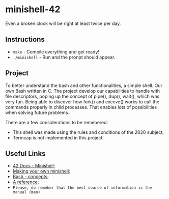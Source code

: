 # minishell-42
Even a broken clock will be right at least twice per day.

## Instructions
- `make` - Compile everything and get ready!
- `./minishell` - Run and the pronpt should appear.

## Project
To better understand the bash and other functionalities, a simple shell.
Our own Bash written in C.
The project develop our capabilities to handle with file descriptors, poping up the concept of pipe(), dup(), wait(),
which was very fun. Being able to discover how fork() and execve() works to call the commands properly in child processes.
That enables lots of possibilities when solving future problems.

There are a few considerations to be remebered:
- This shell was made using the rules and conditions of the 2020 subject;
- Termcap is not implemented in this project.

## Useful Links
- [42 Docs - Minishell](https://harm-smits.github.io/42docs/projects/minishell);
- [Making your own minishell](https://www.geeksforgeeks.org/making-linux-shell-c/);
- [Bash - concepts](https://www.gnu.org/savannah-checkouts/gnu/bash/manual/bash.html);
- [A reference](https://github.com/Elhuaco/minishell);
- `Please, do remeber that the best source of information is the manual (man)`